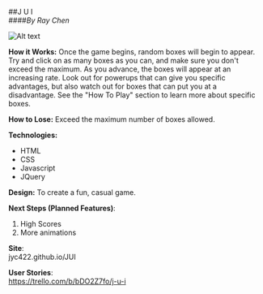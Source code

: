 ##J U I  
####_By Ray Chen_

![Alt text](https://i.imgur.com/s7K1h3L.png "Optional title")

**How it Works:** Once the game begins, random boxes will begin to appear. Try and click on as many boxes as you can, and make sure you don't exceed the maximum. As you advance, the boxes will appear at an increasing rate. Look out for powerups that can give you specific advantages, but also watch out for boxes that can put you at a disadvantage. See the "How To Play" section to learn more about specific boxes.

**How to Lose:** Exceed the maximum number of boxes allowed.  

**Technologies:**  
- HTML  
- CSS  
- Javascript  
- JQuery  

**Design:** To create a fun, casual game.

**Next Steps (Planned Features)**:  
1. High Scores  
2. More animations

**Site**:  
jyc422.github.io/JUI

**User Stories**:  
https://trello.com/b/bDO2Z7fo/j-u-i